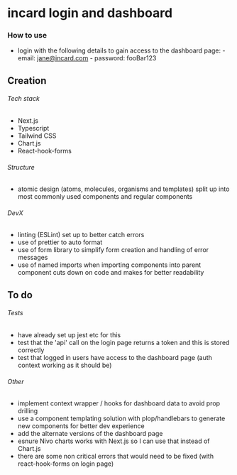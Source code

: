 # incard login and dashboard

### How to use

- login with the following details to gain access to the dashboard page: - email: jane@incard.com - password: fooBar123

## Creation

###### Tech stack

- Next.js
- Typescript
- Tailwind CSS
- Chart.js
- React-hook-forms

###### Structure

- atomic design (atoms, molecules, organisms and templates) split up into most commonly used components and regular components

###### DevX

- linting (ESLint) set up to better catch errors
- use of prettier to auto format
- use of form library to simplify form creation and handling of error messages
- use of named imports when importing components into parent component cuts down on code and makes for better readability

## To do

###### Tests

- have already set up jest etc for this 
- test that the 'api' call on the login page returns a token and this is stored correctly 
- test that logged in users have access to the dashboard page (auth context working as it should be)

###### Other

- implement context wrapper / hooks for dashboard data to avoid prop drilling
- use a component templating solution with plop/handlebars to generate new components for better dev experience
- add the alternate versions of the dashboard page
- esnure Nivo charts works with Next.js so I can use that instead of Chart.js
- there are some non critical errors that would need to be fixed (with react-hook-forms on login page)
